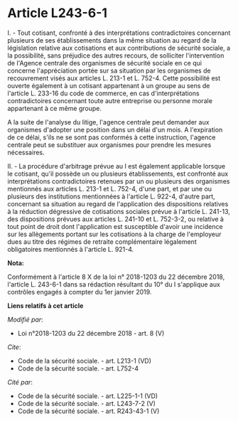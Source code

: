 # Article L243-6-1

I. - Tout cotisant, confronté à des interprétations contradictoires concernant plusieurs de ses établissements dans la même
situation au regard de la législation relative aux cotisations et aux contributions de sécurité sociale, a la possibilité,
sans préjudice des autres recours, de solliciter l'intervention de l'Agence centrale des organismes de sécurité sociale en ce
qui concerne l'appréciation portée sur sa situation par les organismes de recouvrement visés aux articles L. 213-1 et L.
752-4. Cette possibilité est ouverte également à un cotisant appartenant à un groupe au sens de l'article L. 233-16 du code
de commerce, en cas d'interprétations contradictoires concernant toute autre entreprise ou personne morale appartenant à ce
même groupe.

A la suite de l'analyse du litige, l'agence centrale peut demander aux organismes d'adopter une position dans un délai d'un
mois. A l'expiration de ce délai, s'ils ne se sont pas conformés à cette instruction, l'agence centrale peut se substituer
aux organismes pour prendre les mesures nécessaires.

II. - La procédure d'arbitrage prévue au I est également applicable lorsque le cotisant, qu'il possède un ou plusieurs
établissements, est confronté aux interprétations contradictoires retenues par un ou plusieurs des organismes mentionnés aux
articles L. 213-1 et L. 752-4, d'une part, et par une ou plusieurs des institutions mentionnées à l'article L. 922-4, d'autre
part, concernant sa situation au regard de l'application des dispositions relatives à la réduction dégressive de cotisations
sociales prévue à l'article L. 241-13, des dispositions prévues aux articles L. 241-10 et L. 752-3-2, ou relative à tout
point de droit dont l'application est susceptible d'avoir une incidence sur les allègements portant sur les cotisations à la
charge de l'employeur dues au titre des régimes de retraite complémentaire légalement obligatoires mentionnés à l'article L.
921-4.

**Nota:**

Conformément à l'article 8 X de la loi n° 2018-1203 du 22 décembre 2018, l'article L. 243-6-1 dans sa rédaction résultant du
10° du I s'applique aux contrôles engagés à compter du 1er janvier 2019.

**Liens relatifs à cet article**

_Modifié par_:

  - Loi n°2018-1203 du 22 décembre 2018 - art. 8 (V)

_Cite_:

  - Code de la sécurité sociale. - art. L213-1 (VD)
  - Code de la sécurité sociale. - art. L752-4

_Cité par_:

  - Code de la sécurité sociale. - art. L225-1-1 (VD)
  - Code de la sécurité sociale. - art. L243-7-2 (V)
  - Code de la sécurité sociale. - art. R243-43-1 (V)
